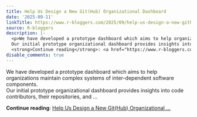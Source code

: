 ```yaml
---
title: Help Us Design a New Git(Hub) Organizational Dashboard
date: '2025-09-11'
linkTitle: https://www.r-bloggers.com/2025/09/help-us-design-a-new-github-organizational-dashboard/
source: R-bloggers
description: |-
  <p>We have developed a prototype dashboard which aims to help organizations maintain complex systems of inter-dependent software components.<br />
  Our initial prototype organizational dashboard provides insights into code contributors, their repositories, and ...</p>
  <strong>Continue reading</strong>: <a href="https://www.r-bloggers.com/2025/09/help-us-design-a-new-github-organizational-dashboard/">Help Us Design a New Git(Hub) Organizational ...
disable_comments: true
---
```

<p>We have developed a prototype dashboard which aims to help organizations maintain complex systems of inter-dependent software components.<br />
Our initial prototype organizational dashboard provides insights into code contributors, their repositories, and ...</p>
<strong>Continue reading</strong>: <a href="https://www.r-bloggers.com/2025/09/help-us-design-a-new-github-organizational-dashboard/">Help Us Design a New Git(Hub) Organizational ...